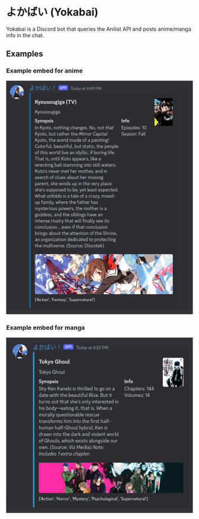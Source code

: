 # よかばい (Yokabai)

Yokabai is a Discord bot that queries the Anilist API and posts anime/manga info in the chat.

## Examples
### Example embed for anime
![anime](examples/embed-anime.png)
### Example embed for manga
![manga](examples/embed-manga.png)
